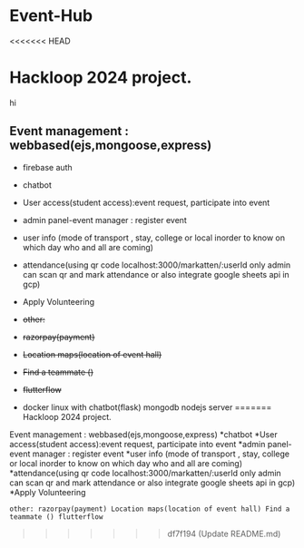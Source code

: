 # Event-Hub
<<<<<<< HEAD
# Hackloop 2024 project.
hi

## Event management : webbased(ejs,mongoose,express) 
* firebase auth
* chatbot
* User access(student access):event request, participate into event
* admin panel-event manager : register event
* user info (mode of transport , stay, college or local inorder to know on which day who and all are coming)
* attendance(using qr code localhost:3000/markatten/:userId only admin can scan qr and mark attendance  or also integrate google sheets api in gcp)
* Apply Volunteering

* ~~other:~~
* ~~razorpay(payment)~~
* ~~Location maps(location of event hall)~~
* ~~Find a teammate ()~~
* ~~flutterflow~~

* docker linux with chatbot(flask) mongodb nodejs server
=======
Hackloop 2024 project.


Event management : webbased(ejs,mongoose,express) 
*chatbot
*User access(student access):event request, participate into event
*admin panel-event manager : register event
*user info (mode of transport , stay, college or local inorder to know on which day who and all are coming)
*attendance(using qr code localhost:3000/markatten/:userId only admin can scan qr and mark attendance  or also integrate google sheets api in gcp)
*Apply Volunteering

`
other:
razorpay(payment)
Location maps(location of event hall)
Find a teammate ()
flutterflow
`
>>>>>>> df7f194 (Update README.md)
